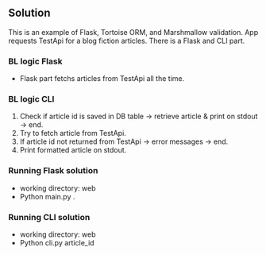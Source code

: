 ## Solution

This is an example of Flask, Tortoise ORM, and Marshmallow validation. App requests TestApi for a blog fiction articles.
There is a Flask and CLI part.

### BL logic Flask

- Flask part fetchs articles from TestApi all the time.

### BL logic CLI

1. Check if article id is saved in DB table -> retrieve article & print on stdout -> end.
2. Try to fetch article from TestApi.
3. If article id not returned from TestApi -> error messages -> end.
4. Print formatted article on stdout.

### Running Flask solution
- working directory: web 
- Python main.py .

### Running CLI solution
- working directory: web 
- Python cli.py article_id

